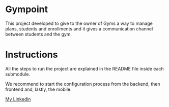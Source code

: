 # Gympoint

This project developed to give to the owner of Gyms a way to manage plans, students and enrollments and it gives a communication channel between students and the gym.

# Instructions

All the steps to run the project are explained in the README file inside each submodule.

We recommend to start the configuration process from the backend, then frontend and, lastly, the mobile.

[My Linkedin](https://www.linkedin.com/in/josephdsbr/)
